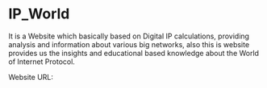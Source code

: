 # IP_World
It is a Website which basically based on Digital IP calculations, providing analysis and information about various big networks, also this is website provides us the insights and educational based knowledge about the World of Internet Protocol.

Website URL:
